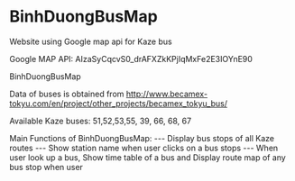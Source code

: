 # BinhDuongBusMap
Website using Google map api for Kaze bus

Google MAP API: AIzaSyCqcvS0_drAFXZkKPjIqMxFe2E3IOYnE90 

BinhDuongBusMap

Data of buses is obtained from http://www.becamex-tokyu.com/en/project/other_projects/becamex_tokyu_bus/

Available Kaze buses: 51,52,53,55, 39, 66, 68, 67


Main Functions of BinhDuongBusMap:
--- Display bus stops of all Kaze routes
--- Show station name when user clicks on a bus stops
--- When user look up a bus, Show time table of a bus and Display route map of any bus stop when user 
